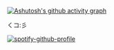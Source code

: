 [![Ashutosh's github activity graph](https://github-readme-activity-graph.vercel.app/graph?username=atticus-carter&bg_color=ffffff&color=000000&line=e000d1&point=399711&area=true&hide_border=true)](https://github.com/ashutosh00710/github-readme-activity-graph)

くコ:彡 

[![spotify-github-profile](https://spotify-github-profile.kittinanx.com/api/view?uid=qhnv0arqiee2mmzf9vwph9z79&cover_image=true&theme=default&show_offline=true&background_color=ffffff&interchange=true&bar_color=fb00ff&bar_color_cover=false)](https://spotify-github-profile.kittinanx.com/api/view?uid=qhnv0arqiee2mmzf9vwph9z79&redirect=true)
